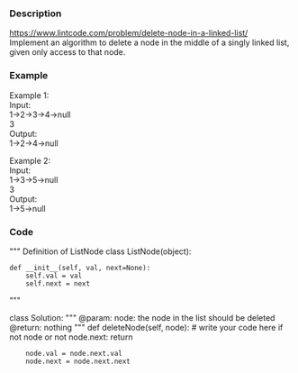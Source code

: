 ### Description
https://www.lintcode.com/problem/delete-node-in-a-linked-list/ \
Implement an algorithm to delete a node in the middle of a singly linked list, given only access to that node.

### Example
Example 1:\
Input:\
1->2->3->4->null\
3\
Output:\
1->2->4->null

Example 2:\
Input:\
1->3->5->null\
3\
Output:\
1->5->null

### Code
"""
Definition of ListNode
class ListNode(object):

    def __init__(self, val, next=None):
        self.val = val
        self.next = next
"""


class Solution:
    """
    @param: node: the node in the list should be deleted
    @return: nothing
    """
    def deleteNode(self, node):
        # write your code here
        if not node or not node.next:
            return
        
        node.val = node.next.val
        node.next = node.next.next
